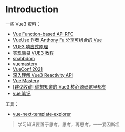 # Introduction

一些 Vue3 资料：

- [Vue Function-based API RFC](https://zhuanlan.zhihu.com/p/68477600)
- [VueUse 作者 Anthony Fu 分享可组合的 Vue](https://www.bilibili.com/video/BV1x54y1V7H6?from=search&seid=1152161250143388809)
- [VUE3 响应式原理](https://www.bilibili.com/video/BV1SZ4y1x7a9/?spm_id_from=333.788.b_7265636f5f6c697374.6)
- [实现简易 VUE3 教程](https://www.bilibili.com/video/BV1rC4y187Vw?p=10)
- [snabbdom](https://github.com/snabbdom/snabbdom)
- [vuemastery](https://www.vuemastery.com/blog)
- [VueConf 2021](https://www.yuque.com/vueconf/mkwv0c)
- [深入理解 Vue3 Reactivity API](https://zhuanlan.zhihu.com/p/146097763)
- [Vue Mastery](https://github.com/orgs/Code-Pop/repositories)
- [[建议收藏] 你想知道的 Vue3 核心源码这里都有](https://mp.weixin.qq.com/s/71fWC3Tox0DTLOL-Nm-wQg)
- [vue 笔记](https://www.kancloud.cn/wangjiachong/vue_notes/1016421)

工具：

- [vue-next-template-explorer](https://vue-next-template-explorer.netlify.app/)

> 学习知识要善于思考，思考，再思考。——爱因斯坦
